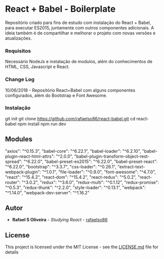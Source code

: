 # React + Babel - Boilerplate

Repositório criado para fins de estudo com instalação do React + Babel, para executar ES2015, juntamente com outros componentes adicionais. A ideia também é de compartilhar e melhorar o projeto com novas versões e atualizações.

### Requisitos

Necessário NodeJs e instalação de modulos, além do conhecimentos de HTML, CSS, Javascript e React.

### Change Log
10/06/2018 - Repositório React+Babel com alguns componentes configurados, além do Bootstrap e Font Awesome.

### Instalação

git init
git clone https://github.com/rafaelso86/react-babel.git
cd react-babel
npm install
npm run dev

## Modules

"axios": "^0.15.3",
"babel-core": "^6.22.1",
"babel-loader": "^6.2.10",
"babel-plugin-react-html-attrs": "^2.0.0",
"babel-plugin-transform-object-rest-spread": "^6.22.0",
"babel-preset-es2015": "^6.22.0",
"babel-preset-react": "^6.22.0",
"bootstrap": "^3.3.7",
"css-loader": "^0.26.1",
"extract-text-webpack-plugin": "^1.0.1",
"file-loader": "^0.9.0",
"font-awesome": "^4.7.0",
"react": "^15.4.2",
"react-dom": "^15.4.2",
"react-redux": "^5.0.2",
"react-router": "^3.0.2",
"redux": "^3.6.0",
"redux-multi": "^0.1.12",
"redux-promise": "^0.5.3",
"redux-thunk": "^2.2.0",
"style-loader": "^0.13.1",
"webpack": "^1.14.0",
"webpack-dev-server": "^1.16.2"

## Autor

* **Rafael S Oliveira** - *Studying React* - [rafaelso86](https://github.com/rafaelso86)

## License

This project is licensed under the MIT License - see the [LICENSE.md](LICENSE.md) file for details
